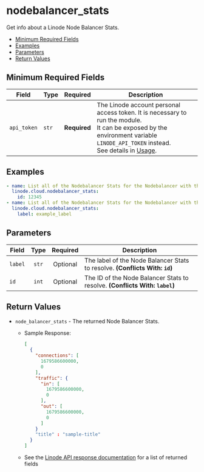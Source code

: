 # nodebalancer_stats

Get info about a Linode Node Balancer Stats.

- [Minimum Required Fields](#minimum-required-fields)
- [Examples](#examples)
- [Parameters](#parameters)
- [Return Values](#return-values)

## Minimum Required Fields
| Field       | Type  | Required     | Description                                                                                                                                                                                                              |
|-------------|-------|--------------|--------------------------------------------------------------------------------------------------------------------------------------------------------------------------------------------------------------------------|
| `api_token` | `str` | **Required** | The Linode account personal access token. It is necessary to run the module. <br/>It can be exposed by the environment variable `LINODE_API_TOKEN` instead. <br/>See details in [Usage](https://github.com/linode/ansible_linode?tab=readme-ov-file#usage). |

## Examples

```yaml
- name: List all of the Nodebalancer Stats for the Nodebalancer with the given id
  linode.cloud.nodebalancer_stats:
    id: 12345
- name: List all of the Nodebalancer Stats for the Nodebalancer with the given label
  linode.cloud.nodebalancer_stats:
    label: example_label
```


## Parameters

| Field     | Type | Required | Description                                                                  |
|-----------|------|----------|------------------------------------------------------------------------------|
| `label` | <center>`str`</center> | <center>Optional</center> | The label of the Node Balancer Stats to resolve.  **(Conflicts With: `id`)** |
| `id` | <center>`int`</center> | <center>Optional</center> | The ID of the Node Balancer Stats to resolve.  **(Conflicts With: `label`)** |

## Return Values

- `node_balancer_stats` - The returned Node Balancer Stats.

    - Sample Response:
        ```json
        [
          {
            "connections": [
              1679586600000,
              0
            ],
            "traffic": {
              "in": [
                1679586600000,
                0
              ],
              "out": [
                1679586600000,
                0
              ]
            }
            "title" : "sample-title"
          }
        ]
        ```
    - See the [Linode API response documentation](https://techdocs.akamai.com/linode-api/reference/get-node-balancer-stats) for a list of returned fields


